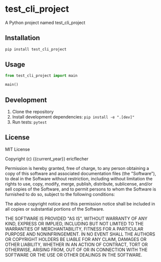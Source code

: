 # test_cli_project

A Python project named test_cli_project

## Installation

```bash
pip install test_cli_project
```

## Usage

```python
from test_cli_project import main

main()
```

## Development

1. Clone the repository
2. Install development dependencies: `pip install -e ".[dev]"`
3. Run tests: `pytest`

## License

MIT License

Copyright (c) {{current_year}} ericflecher

Permission is hereby granted, free of charge, to any person obtaining a copy
of this software and associated documentation files (the "Software"), to deal
in the Software without restriction, including without limitation the rights
to use, copy, modify, merge, publish, distribute, sublicense, and/or sell
copies of the Software, and to permit persons to whom the Software is
furnished to do so, subject to the following conditions:

The above copyright notice and this permission notice shall be included in all
copies or substantial portions of the Software.

THE SOFTWARE IS PROVIDED "AS IS", WITHOUT WARRANTY OF ANY KIND, EXPRESS OR
IMPLIED, INCLUDING BUT NOT LIMITED TO THE WARRANTIES OF MERCHANTABILITY,
FITNESS FOR A PARTICULAR PURPOSE AND NONINFRINGEMENT. IN NO EVENT SHALL THE
AUTHORS OR COPYRIGHT HOLDERS BE LIABLE FOR ANY CLAIM, DAMAGES OR OTHER
LIABILITY, WHETHER IN AN ACTION OF CONTRACT, TORT OR OTHERWISE, ARISING FROM,
OUT OF OR IN CONNECTION WITH THE SOFTWARE OR THE USE OR OTHER DEALINGS IN THE
SOFTWARE.
